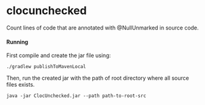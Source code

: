 # clocunchecked
Count lines of code that are annotated with @NullUnmarked in source code.

#### Running

First compile and create the jar file using:
```shell
./gradlew publishToMavenLocal

```

Then, run the created jar with the path of root directory where all source files exists.
```shell
java -jar ClocUnchecked.jar --path path-to-root-src
```
